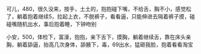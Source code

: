 可儿，480，很久没来，按手，土土的，抱抱碰下嘴，不给舌，胸不小，感觉松了，躺着抱着继续5，拉起上衣，不脱裤子，看看逼，只能伸进去隔着裤子摸，碰碰嘴随机出水，事后抱着睡，下钟吻别



小安，500，体检下，富濠，抱抱，亲下舌下，摸胸，躺着继续舌，靠在床头亲胸，躺着舔逼，抬高几次身体，舔腋下，毒，69出水，猛砸我脸，抱着看看淘宝